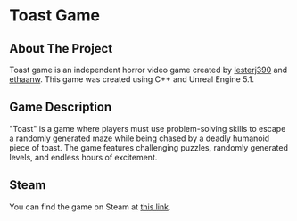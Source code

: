 # Toast Game

## About The Project
Toast game is an independent horror video game created by [lesterj390](https://github.com/lesterj390) and [ethaanw](https://github.com/ethaanw). This game was created using C++ and Unreal Engine 5.1.

## Game Description
"Toast" is a game where players must use problem-solving skills to escape a randomly generated maze while being chased by a deadly humanoid piece of toast. The game features challenging puzzles, randomly generated levels, and endless hours of excitement.

## Steam
You can find the game on Steam at [this link](https://store.steampowered.com/app/2289610/Toast/).
